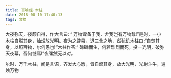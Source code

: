 ```yaml
---
title: 百喻经·木柱
date: 2018-08-10 17:40:13
tags: 文摘
---
```


大夜弥天，夜颇自得，作大言曰: “ 万物皆备于我，舍我岂有万物哉!”是时，一小木柱自燃其身，灿烂放光明。夜为之辟易，退三舍之地，然犹讥木柱曰:“自焚其身，以照百物，尔何愚也!”木柱作答:“ 碌碌而生，何若烈烈而死。投一光明，破弥天夜幕，吾何憾焉!”夜嘿然无以对。

尔时，万千木柱，闻是言语，齐发大心愿，皆自燃其身，放大光明，光射斗牛，遍烛万物

